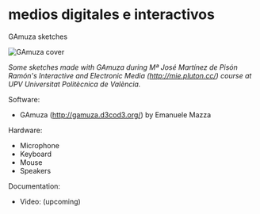 # medios digitales e interactivos
GAmuza sketches

![GAmuza cover](http://mie.pluton.cc/wp-content/files_mf/1482837637E2_2.jpg)

*Some sketches made with GAmuza during Mª José Martínez de Pisón Ramón's Interactive and Electronic Media (http://mie.pluton.cc/) course at UPV Universitat Politècnica de València.*

Software:
- GAmuza (http://gamuza.d3cod3.org/) by Emanuele Mazza

Hardware:
- Microphone
- Keyboard
- Mouse
- Speakers

Documentation:
- Video: (upcoming)
